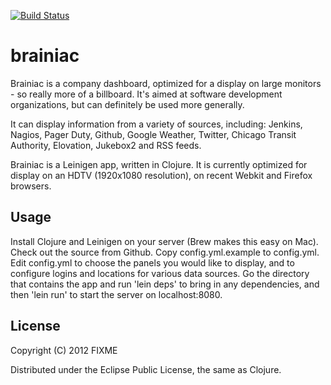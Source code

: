 [![Build Status](https://secure.travis-ci.org/cmonty/brainiac.png)](http://travis-ci.org/cmonty/brainiac)
# brainiac

Brainiac is a company dashboard, optimized for a display on large monitors - so really more of a billboard. It's aimed at software development organizations, but can definitely be used more generally. 

It can display information from a variety of sources, including: Jenkins, Nagios, Pager Duty, Github, Google Weather, Twitter, Chicago Transit Authority, Elovation, Jukebox2 and RSS feeds. 

Brainiac is a Leinigen app, written in Clojure. It is currently optimized for display on an HDTV (1920x1080 resolution), on recent Webkit and Firefox browsers.

## Usage

Install Clojure and Leinigen on your server (Brew makes this easy on Mac). Check out the source from Github. Copy config.yml.example to config.yml. Edit config.yml to choose the panels you would like to display, and to configure logins and locations for various data sources. Go the directory that contains the app and run 'lein deps' to bring in any dependencies, and then 'lein run' to start the server on localhost:8080.

## License

Copyright (C) 2012 FIXME

Distributed under the Eclipse Public License, the same as Clojure.
